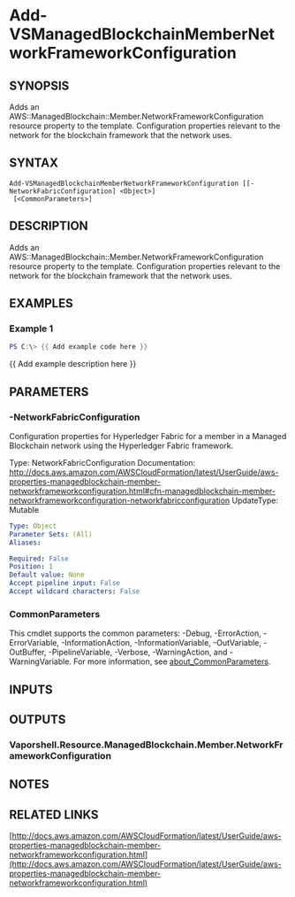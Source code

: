 # Add-VSManagedBlockchainMemberNetworkFrameworkConfiguration

## SYNOPSIS
Adds an AWS::ManagedBlockchain::Member.NetworkFrameworkConfiguration resource property to the template.
Configuration properties relevant to the network for the blockchain framework that the network uses.

## SYNTAX

```
Add-VSManagedBlockchainMemberNetworkFrameworkConfiguration [[-NetworkFabricConfiguration] <Object>]
 [<CommonParameters>]
```

## DESCRIPTION
Adds an AWS::ManagedBlockchain::Member.NetworkFrameworkConfiguration resource property to the template.
Configuration properties relevant to the network for the blockchain framework that the network uses.

## EXAMPLES

### Example 1
```powershell
PS C:\> {{ Add example code here }}
```

{{ Add example description here }}

## PARAMETERS

### -NetworkFabricConfiguration
Configuration properties for Hyperledger Fabric for a member in a Managed Blockchain network using the Hyperledger Fabric framework.

Type: NetworkFabricConfiguration
Documentation: http://docs.aws.amazon.com/AWSCloudFormation/latest/UserGuide/aws-properties-managedblockchain-member-networkframeworkconfiguration.html#cfn-managedblockchain-member-networkframeworkconfiguration-networkfabricconfiguration
UpdateType: Mutable

```yaml
Type: Object
Parameter Sets: (All)
Aliases:

Required: False
Position: 1
Default value: None
Accept pipeline input: False
Accept wildcard characters: False
```

### CommonParameters
This cmdlet supports the common parameters: -Debug, -ErrorAction, -ErrorVariable, -InformationAction, -InformationVariable, -OutVariable, -OutBuffer, -PipelineVariable, -Verbose, -WarningAction, and -WarningVariable. For more information, see [about_CommonParameters](http://go.microsoft.com/fwlink/?LinkID=113216).

## INPUTS

## OUTPUTS

### Vaporshell.Resource.ManagedBlockchain.Member.NetworkFrameworkConfiguration
## NOTES

## RELATED LINKS

[http://docs.aws.amazon.com/AWSCloudFormation/latest/UserGuide/aws-properties-managedblockchain-member-networkframeworkconfiguration.html](http://docs.aws.amazon.com/AWSCloudFormation/latest/UserGuide/aws-properties-managedblockchain-member-networkframeworkconfiguration.html)

